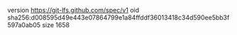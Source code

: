 version https://git-lfs.github.com/spec/v1
oid sha256:d008595d49e443e07864799e1a84ffddf36013418c34d590ee5bb3f597a0ab05
size 1658
